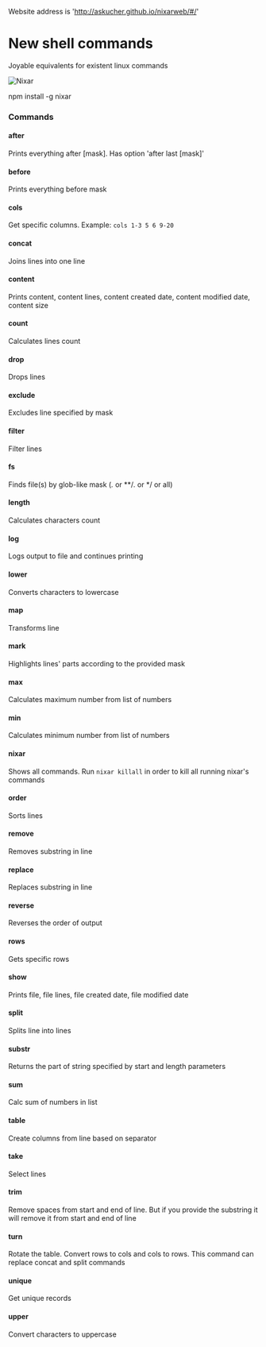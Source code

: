 Website address is 'http://askucher.github.io/nixarweb/#/'

# New shell commands
Joyable equivalents for existent linux commands

![Nixar](http://content.screencast.com/users/a.stegno/folders/Jing/media/cf29f8c0-b343-4692-9e05-1ff44f37f48d/00000255.png)

npm install -g nixar

### Commands

#### after
Prints everything after [mask]. Has option 'after last [mask]'
#### before
Prints everything before mask
#### cols
Get specific columns. Example: `cols 1-3 5 6 9-20`
#### concat
Joins lines into one line
#### content
Prints content, content lines, content created date, content modified date, content size
#### count
Calculates lines count
#### drop
Drops lines
#### exclude
Excludes line specified by mask
#### filter
Filter lines
#### fs
Finds file(s) by glob-like mask (*.* or **/*.* or */ or all)
#### length
Calculates characters count
#### log
Logs output to file and continues printing
#### lower
Converts characters to lowercase
#### map
Transforms line
#### mark
Highlights lines' parts according to the provided mask
#### max
Calculates maximum number from list of numbers
#### min
Calculates minimum number from list of numbers
#### nixar
Shows all commands. Run `nixar killall` in order to kill all running nixar's commands
#### order
Sorts lines
#### remove
Removes substring in line
#### replace
Replaces substring in line
#### reverse
Reverses the order of output
#### rows
Gets specific rows
#### show
Prints file, file lines, file created date, file modified date
#### split
Splits line into lines
#### substr
Returns the part of string specified by start and length parameters
#### sum
Calc sum of numbers in list
#### table
Create columns from line based on separator
#### take
Select lines
#### trim
Remove spaces from start and end of line. But if you provide the substring it will remove it from start and end of line
#### turn
Rotate the table. Convert rows to cols and cols to rows. This command can replace concat and split commands
#### unique
Get unique records
#### upper
Convert characters to uppercase
